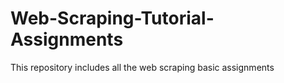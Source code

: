 # Web-Scraping-Tutorial-Assignments
This repository includes all the web scraping basic assignments 
